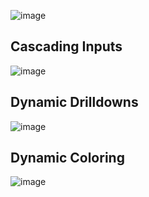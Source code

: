 

![image](https://github.com/user-attachments/assets/aa79c2ad-8569-476f-a627-c6524bf076ff)


## Cascading Inputs

![image](https://github.com/user-attachments/assets/cca7c24c-af07-436a-b96c-baff6699b91e)


## Dynamic Drilldowns

![image](https://github.com/user-attachments/assets/f8f0afdc-1cb8-4e86-8bb1-e8575b5f2788)


## Dynamic Coloring

![image](https://github.com/user-attachments/assets/893791e8-cf66-4984-8a94-7ee2f45b30d9)
